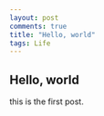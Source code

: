 ```yaml
---
layout: post
comments: true
title: "Hello, world"
tags: Life
---
```


## Hello, world
this is the first post.